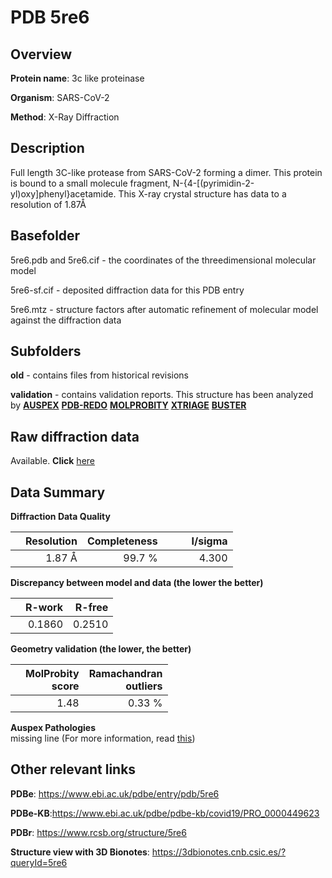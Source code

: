 # PDB 5re6

## Overview

**Protein name**: 3c like proteinase

**Organism**: SARS-CoV-2

**Method**: X-Ray Diffraction

## Description

Full length 3C-like protease from SARS-CoV-2 forming a dimer. This protein is bound to a small molecule fragment, 	N-{4-[(pyrimidin-2-yl)oxy]phenyl}acetamide. This X-ray crystal structure has data to a resolution of 1.87Å

## Basefolder

5re6.pdb and 5re6.cif - the coordinates of the threedimensional molecular model

5re6-sf.cif - deposited diffraction data for this PDB entry

5re6.mtz - structure factors after automatic refinement of molecular model against the diffraction data

## Subfolders



**old** - contains files from historical revisions

**validation** - contains validation reports. This structure has been analyzed by [**AUSPEX**](https://github.com/thorn-lab/coronavirus_structural_task_force/tree/master/pdb/3c_like_proteinase/SARS-CoV-2/5re6/validation/auspex) [**PDB-REDO**](https://github.com/thorn-lab/coronavirus_structural_task_force/tree/master/pdb/3c_like_proteinase/SARS-CoV-2/5re6/validation/pdb-redo) [**MOLPROBITY**](https://github.com/thorn-lab/coronavirus_structural_task_force/tree/master/pdb/3c_like_proteinase/SARS-CoV-2/5re6/validation/molprobity) [**XTRIAGE**](https://github.com/thorn-lab/coronavirus_structural_task_force/blob/master/pdb/3c_like_proteinase/SARS-CoV-2/5re6/validation/Xtriage_output.log) [**BUSTER**](https://www.globalphasing.com/buster/wiki/index.cgi?Covid19Pdb5RE6) 



## Raw diffraction data

Available. **Click** [here](https://zenodo.org/record/3730496) 

## Data Summary
**Diffraction Data Quality**

|   | Resolution | Completeness| I/sigma |
|---|-------------:|----------------:|--------------:|
|   |1.87 Å|99.7  %|<img width=50/>4.300|

**Discrepancy between model and data (the lower the better)**

|   | **R-work**| **R-free**   
|---|-------------:|----------------:|           
||  0.1860|  0.2510|

**Geometry validation (the lower, the better)**

|   |**MolProbity<br>score**| **Ramachandran<br>outliers** 
|---|-------------:|----------------:|
||  1.48|  0.33 %|

**Auspex Pathologies**<br> missing line (For more information, read [this](https://github.com/thorn-lab/coronavirus_structural_task_force/blob/master/pdb/3c_like_proteinase/SARS-CoV-2/5re6/validation/auspex/5re6_auspex_comments.txt))

 



## Other relevant links 
**PDBe**:  https://www.ebi.ac.uk/pdbe/entry/pdb/5re6

**PDBe-KB**:https://www.ebi.ac.uk/pdbe/pdbe-kb/covid19/PRO_0000449623 
 
**PDBr**: https://www.rcsb.org/structure/5re6 

**Structure view with 3D Bionotes**: https://3dbionotes.cnb.csic.es/?queryId=5re6

